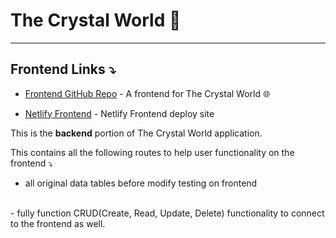 # The Crystal World 💎
<hr>


## Frontend Links ⤵️
- [Frontend GitHub Repo](https://github.com/crystaluniverse/frontend) - A frontend for The Crystal World 🌐


- [Netlify Frontend](https://main--love-thyself.netlify.app/) - Netlify Frontend deploy site


This is the <b>backend</b> portion of The Crystal World application.

This contains all the following routes to help user functionality on the frontend ⤵

  
   -  all original data tables before modify testing on frontend
   <br>
    - fully function CRUD(Create, Read, Update, Delete) functionality to connect to the frontend as well.


